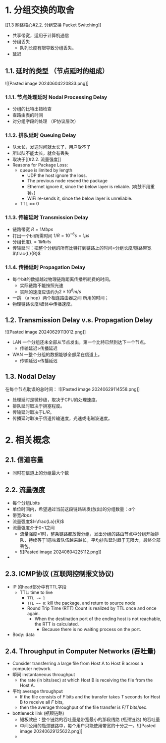 # 1. 分组交换的取舍
[[1.3 网络核心#2.2. 分组交换 Packet Switching]]
- 共享带宽，适用于计算机通信
- 分组丢失
	- 队列长度有限导致分组丢失。
- 延迟
## 1.1. 延时的类型 （节点延时的组成）
![[Pasted image 20240604220833.png]]
### 1.1.1. 节点处理延时 Nodal Processing Delay
- 分组的比特出错检查
- 查路由表的时间
- 对分组字段的处理 （IP协议层次）
### 1.1.2. 排队延时 Queuing Delay
- 队太长，发送时间就太长了，用户受不了
- 所以队不能太长，就会有丢失
- 取决于[[#2.2. 流量强度]]
- Reasons for Package Loss:
	- queue is limited by length
		- UDP the host ignore the loss.
		- The previous node resend the package
		- Ethernet ignore it, since the below layer is reliable. (响鼓不用重锤。)
		- WiFi re-sends it, since the below layer is unreliable.
	- TTL == 0
### 1.1.3. 传输延时 Transmission Delay
- 链路带宽 $R=1Mbps$
- 打出一个bit所需时间 $1/R=10^{-6}s=1\mu s$
- 分组长度$L=1Mbits$
- 传输延时：把整个分组的所有比特打到链路上的时间=分组长度/链路带宽$\frac{L}{R}$
### 1.1.4. 传播延时 Propagation Delay
- 每个bit的数据越过物理链路距离传播所耗费的时间。
	- 实际链路不能按照光速
	- 实际的速度应该约为$2\times 10^8m/s$
- 一跳 （a hop）两个相连路由器之间 所用的时间；
- 物理链路长度/媒体中传播速度。
## 1.2. Transmission Delay v.s. Propagation Delay
![[Pasted image 20240629113012.png]]
- LAN 一个分组还未全部从节点发出，第一个比特已然到达下一个节点。
	- 传输延迟$>$传播延迟
- WAN 一整个分组的数据能够全部呆在信道上。
	- 传输延迟$<$传播延迟
## 1.3. Nodal Delay
在每个节点耽误的总时间：
![[Pasted image 20240629114558.png]]
- 处理延时是微秒级，取决于CPU的处理速度。
- 排队延时取决于拥塞程度。
- 传输延时取决于$L/R$。
- 传播延时取决于信道传输速度，光速或电磁波速度。
# 2. 相关概念
## 2.1. 信道容量
- 同时在信道上的分组最大个数
## 2.2. 流量强度
- 每个分组$L$bits
- 单位时间内，希望通过当前这段链路转发(放出)的分组数量：$a$个
- 带宽$R bps$
- 流量强度$I=\frac{La}{R}$
- 流量强度介于0~1之间
	- 流量强度=1时，整条链路都放慢分组，发出分组的路由节点中分组开始排队，持续等于1意味着队伍越来越长，平均排队延时趋于无限大，最终全部丢包。
	- ![[Pasted image 20240604225112.png]]
- 
## 2.3. ICMP协议 (互联网控制报文协议)
- IP 的head部分中有TTL字段
	- TTL: time to live
		- `TTL -= 1`
		- `TTL == 0`: kill the package, and return to source node
		- Round Trip Time (RTT) Count is realized by TTL once and once again.
			- When the destination port of the ending host is not reachable, the RTT is calculated.
				- Because there is no waiting process on the port.
- Body: data
## 2.4. Throughput in Computer Networks (吞吐量)
- Consider transferring a large file from Host A to Host B across a computer network.
- 瞬间 instantaneous  throughput
	- the rate (in bits/sec) at which Host B is receiving the file from the Host A.
- 平均 average throughput
	- If the file consists of $F$ bits and the transfer takes $T$ seconds for Host B to receive all $F$ bits, 
	- then the average throughput of the file transfer is $F/T$ bits/sec.
- bottleneck link (瓶颈链路) 
	- 短板效应：整个链路的吞吐量是带宽最小的那段线路 (瓶颈链路) 的吞吐量
	- 中间公用的瓶颈链路中，每个用户只能使用带宽的十分之一。![[Pasted image 20240629125622.png]]
	- 